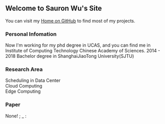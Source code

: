 ## Welcome to Sauron Wu's Site

You can visit my [Home on GitHub](https://github.com/wutianze) to find most of my projects.

### Personal Infomation

Now I'm working for my phd degree in UCAS, and you can find me in Institute of Computing Technology Chinese Academy of Sciences.
2014 - 2018 Bachelor degree in ShanghaiJiaoTong University(SJTU)

<!--
```markdown
Syntax highlighted code block

# Header 1
## Header 2
### Header 3

- Bulleted
- List

1. Numbered
2. List

**Bold** and _Italic_ and `Code` text

[Link](url) and ![Image](src)
```
-->

### Research Area

Scheduling in Data Center  
Cloud Computing  
Edge Computing

### Paper

None! ; _ :
